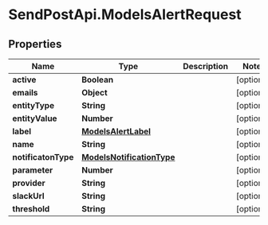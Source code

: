 # SendPostApi.ModelsAlertRequest

## Properties
Name | Type | Description | Notes
------------ | ------------- | ------------- | -------------
**active** | **Boolean** |  | [optional] 
**emails** | **Object** |  | [optional] 
**entityType** | **String** |  | [optional] 
**entityValue** | **Number** |  | [optional] 
**label** | [**ModelsAlertLabel**](ModelsAlertLabel.md) |  | [optional] 
**name** | **String** |  | [optional] 
**notificatonType** | [**ModelsNotificationType**](ModelsNotificationType.md) |  | [optional] 
**parameter** | **Number** |  | [optional] 
**provider** | **String** |  | [optional] 
**slackUrl** | **String** |  | [optional] 
**threshold** | **String** |  | [optional] 


